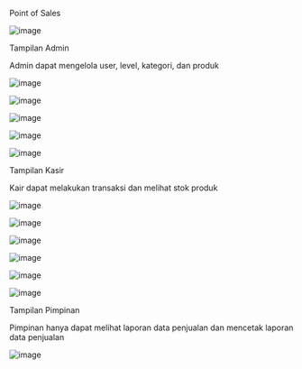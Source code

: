 Point of Sales

![image](https://github.com/user-attachments/assets/aa8e52b7-b7c7-4a87-ae5b-48821260e95f)


Tampilan Admin

Admin dapat mengelola user, level, kategori, dan produk

![image](https://github.com/user-attachments/assets/bd4f5f05-f179-46b2-bda4-dff87123d170)

![image](https://github.com/user-attachments/assets/dfb3597e-9f24-4b93-a0e9-52035c9f4837)

![image](https://github.com/user-attachments/assets/12f060e5-ca4d-4911-b715-d39c4f70b306)

![image](https://github.com/user-attachments/assets/ba66a869-87bc-40d6-827d-346d0e9a16e1)

![image](https://github.com/user-attachments/assets/39efb545-a6e3-48fb-bda3-e7b07524eb94)


Tampilan Kasir

Kair dapat melakukan transaksi dan melihat stok produk


![image](https://github.com/user-attachments/assets/4fa8c451-d5be-4bda-97e4-9ad93a0d28d0)


![image](https://github.com/user-attachments/assets/4aa11ed7-a9c5-450d-aa26-d304cb039444)


![image](https://github.com/user-attachments/assets/b8ba0c09-7257-4314-9a91-fb1775063ebd)


![image](https://github.com/user-attachments/assets/9ed17476-bc6a-4760-bb9a-217b8937161c)


![image](https://github.com/user-attachments/assets/dcc0c02f-0221-46d9-a64c-f8d2bf144ce9)


![image](https://github.com/user-attachments/assets/787241d4-071a-42e4-af0d-b7c856661f91)


Tampilan Pimpinan

Pimpinan hanya dapat melihat laporan data penjualan dan mencetak laporan data penjualan


![image](https://github.com/user-attachments/assets/24b1b1ea-3393-4b42-bf25-f1cd193242d4)
